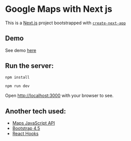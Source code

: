 # Google Maps with Next js

This is a [Next.js](https://nextjs.org/) project bootstrapped with [`create-next-app`](https://github.com/vercel/next.js/tree/canary/packages/create-next-app)


## Demo
See demo [here](http://googlemaps-env.eba-ukm58viu.us-east-1.elasticbeanstalk.com/)


## Run the server:

```bash
npm install

npm run dev
```

Open [http://localhost:3000](http://localhost:3000) with your browser to see.


## Another tech used:

- [Maps JavaScript API](https://developers.google.com/maps/documentation/javascript/tutorial)
- [Bootstrap 4.5](https://getbootstrap.com/)
- [React Hooks](https://reactjs.org/docs/hooks-intro.html)

